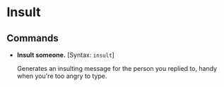 # Insult

## Commands

- **Insult someone.**
[Syntax: `insult`]
  
  Generates an insulting message for the person you replied to, handy when you're too angry to type.
<!--stackedit_data:
eyJoaXN0b3J5IjpbLTE0Njc2OTQxMTZdfQ==
-->
